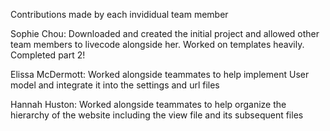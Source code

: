 Contributions made by each invididual team member

Sophie Chou: Downloaded and created the initial project and allowed other team members to livecode alongside her. Worked on templates heavily. Completed part 2!

Elissa McDermott: Worked alongside teammates to help implement User model and integrate it into the settings and url files

Hannah Huston: Worked alongside teammates to help organize the hierarchy of the website including the view file and its subsequent files